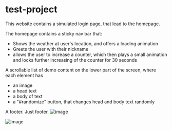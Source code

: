 # test-project

This website contains a simulated login page, that lead to the homepage.

The homepage contains a sticky nav bar that:
- Shows the weather at user's location, and offers a loading animation
- Greets the user with their nickname
- allows the user to increase a counter, which then plays a small animation and locks further increasing of the counter for 30 seconds

A scrollable list of demo content on the lower part of the screen, where each element has
- an image
- a head text
- a body of text
- a "#randomize" button, that changes head and body text randomly

A footer. Just footer.
![image](https://user-images.githubusercontent.com/91002471/194750028-68a9b4b1-20ff-4030-be45-f4b2d36926b1.png)

![image](https://user-images.githubusercontent.com/91002471/194750040-b7580c30-0273-4eab-bb4b-f7bb5985ecd4.png)

